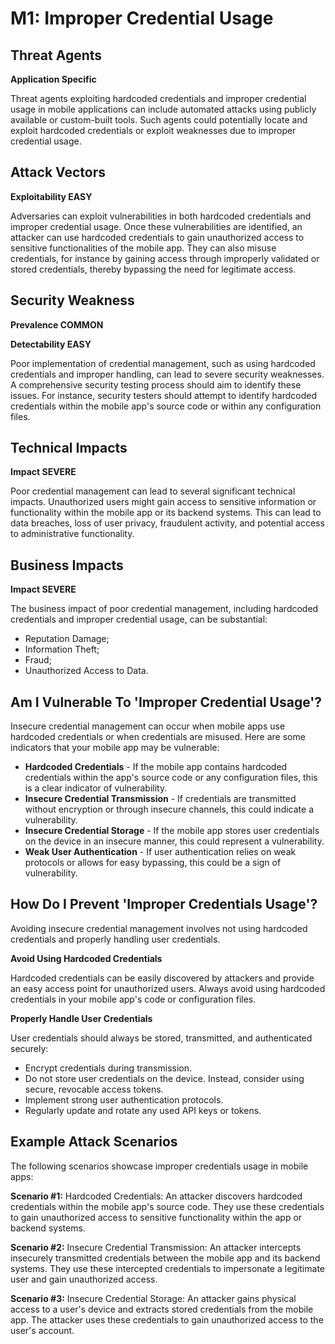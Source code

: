 # M1: Improper Credential Usage

## Threat Agents

**Application Specific**

Threat agents exploiting hardcoded credentials and improper credential usage in mobile applications can include automated attacks using publicly available or custom-built tools. Such agents could potentially locate and exploit hardcoded credentials or exploit weaknesses due to improper credential usage.

## Attack Vectors

**Exploitability EASY**

Adversaries can exploit vulnerabilities in both hardcoded credentials and improper credential usage. Once these vulnerabilities are identified, an attacker can use hardcoded credentials to gain unauthorized access to sensitive functionalities of the mobile app. They can also misuse credentials, for instance by gaining access through improperly validated or stored credentials, thereby bypassing the need for legitimate access.

## Security Weakness

**Prevalence COMMON**

**Detectability EASY**

Poor implementation of credential management, such as using hardcoded credentials and improper handling, can lead to severe security weaknesses. A comprehensive security testing process should aim to identify these issues. For instance, security testers should attempt to identify hardcoded credentials within the mobile app's source code or within any configuration files.

## Technical Impacts

**Impact SEVERE**

Poor credential management can lead to several significant technical impacts. Unauthorized users might gain access to sensitive information or functionality within the mobile app or its backend systems. This can lead to data breaches, loss of user privacy, fraudulent activity, and potential access to administrative functionality.

## Business Impacts

**Impact SEVERE**

The business impact of poor credential management, including hardcoded credentials and improper credential usage, can be substantial:

* Reputation Damage;
* Information Theft;
* Fraud;
* Unauthorized Access to Data.

## Am I Vulnerable To 'Improper Credential Usage'?

Insecure credential management can occur when mobile apps use hardcoded credentials or when credentials are misused. Here are some indicators that your mobile app may be vulnerable:

* **Hardcoded Credentials** - If the mobile app contains hardcoded credentials within the app's source code or any configuration files, this is a clear indicator of vulnerability.
* **Insecure Credential Transmission** - If credentials are transmitted without encryption or through insecure channels, this could indicate a vulnerability.
* **Insecure Credential Storage** - If the mobile app stores user credentials on the device in an insecure manner, this could represent a vulnerability.
* **Weak User Authentication** - If user authentication relies on weak protocols or allows for easy bypassing, this could be a sign of vulnerability.

## How Do I Prevent 'Improper Credentials Usage'?

Avoiding insecure credential management involves not using hardcoded credentials and properly handling user credentials.

**Avoid Using Hardcoded Credentials**

Hardcoded credentials can be easily discovered by attackers and provide an easy access point for unauthorized users. Always avoid using hardcoded credentials in your mobile app's code or configuration files.

**Properly Handle User Credentials**

User credentials should always be stored, transmitted, and authenticated securely:

* Encrypt credentials during transmission.
* Do not store user credentials on the device. Instead, consider using secure, revocable access tokens.
* Implement strong user authentication protocols.
* Regularly update and rotate any used API keys or tokens.

## Example Attack Scenarios

The following scenarios showcase improper credentials usage in mobile apps:

**Scenario #1:** Hardcoded Credentials: An attacker discovers hardcoded credentials within the mobile app's source code. They use these credentials to gain unauthorized access to sensitive functionality within the app or backend systems.

**Scenario #2:** Insecure Credential Transmission: An attacker intercepts insecurely transmitted credentials between the mobile app and its backend systems. They use these intercepted credentials to impersonate a legitimate user and gain unauthorized access.

**Scenario #3:** Insecure Credential Storage: An attacker gains physical access to a user's device and extracts stored credentials from the mobile app. The attacker uses these credentials to gain unauthorized access to the user's account.

<!--
## References

- OWASP
    - [OWASP](https://www.owasp.org/index.php/OWASP_Top_Ten)
- External
    - [External References](http://cwe.mitre.org/)
-->
